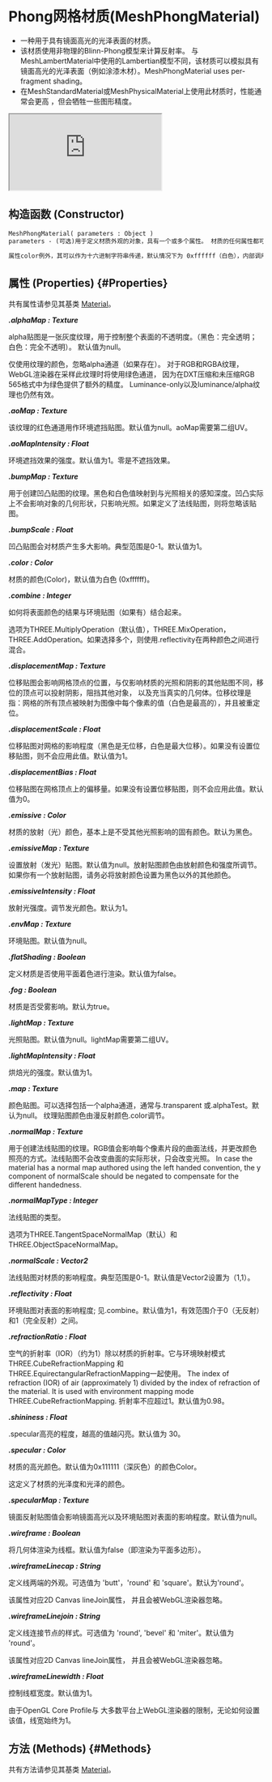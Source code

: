# Phong网格材质(MeshPhongMaterial)

- 一种用于具有镜面高光的光泽表面的材质。
- 该材质使用非物理的Blinn-Phong模型来计算反射率。 与MeshLambertMaterial中使用的Lambertian模型不同，该材质可以模拟具有镜面高光的光泽表面（例如涂漆木材）。MeshPhongMaterial uses per-fragment shading。
- 在MeshStandardMaterial或MeshPhysicalMaterial上使用此材质时，性能通常会更高 ，但会牺牲一些图形精度。
  
<iframe id="scene" src="https://threejs.org/docs/scenes/material-browser.html#MeshPhongMaterial"></iframe>

## 构造函数 (Constructor)

```md
MeshPhongMaterial( parameters : Object )
parameters - (可选)用于定义材质外观的对象，具有一个或多个属性。 材质的任何属性都可以从此处传入(包括从Material继承的任何属性)。

属性color例外，其可以作为十六进制字符串传递，默认情况下为 0xffffff（白色），内部调用Color.set(color)。
```

## 属性 (Properties) {#Properties}

共有属性请参见其基类 [Material](./Material)。

***.alphaMap : Texture***

alpha贴图是一张灰度纹理，用于控制整个表面的不透明度。（黑色：完全透明；白色：完全不透明）。 默认值为null。

仅使用纹理的颜色，忽略alpha通道（如果存在）。 对于RGB和RGBA纹理，WebGL渲染器在采样此纹理时将使用绿色通道， 因为在DXT压缩和未压缩RGB 565格式中为绿色提供了额外的精度。 Luminance-only以及luminance/alpha纹理也仍然有效。

***.aoMap : Texture***

该纹理的红色通道用作环境遮挡贴图。默认值为null。aoMap需要第二组UV。

***.aoMapIntensity : Float***

环境遮挡效果的强度。默认值为1。零是不遮挡效果。

***.bumpMap : Texture***

用于创建凹凸贴图的纹理。黑色和白色值映射到与光照相关的感知深度。凹凸实际上不会影响对象的几何形状，只影响光照。如果定义了法线贴图，则将忽略该贴图。

***.bumpScale : Float***

凹凸贴图会对材质产生多大影响。典型范围是0-1。默认值为1。

***.color : Color***

材质的颜色(Color)，默认值为白色 (0xffffff)。

***.combine : Integer***

如何将表面颜色的结果与环境贴图（如果有）结合起来。

选项为THREE.MultiplyOperation（默认值），THREE.MixOperation， THREE.AddOperation。如果选择多个，则使用.reflectivity在两种颜色之间进行混合。

***.displacementMap : Texture***

位移贴图会影响网格顶点的位置，与仅影响材质的光照和阴影的其他贴图不同，移位的顶点可以投射阴影，阻挡其他对象， 以及充当真实的几何体。位移纹理是指：网格的所有顶点被映射为图像中每个像素的值（白色是最高的），并且被重定位。

***.displacementScale : Float***

位移贴图对网格的影响程度（黑色是无位移，白色是最大位移）。如果没有设置位移贴图，则不会应用此值。默认值为1。

***.displacementBias : Float***

位移贴图在网格顶点上的偏移量。如果没有设置位移贴图，则不会应用此值。默认值为0。

***.emissive : Color***

材质的放射（光）颜色，基本上是不受其他光照影响的固有颜色。默认为黑色。

***.emissiveMap : Texture***

设置放射（发光）贴图。默认值为null。放射贴图颜色由放射颜色和强度所调节。 如果你有一个放射贴图，请务必将放射颜色设置为黑色以外的其他颜色。

***.emissiveIntensity : Float***

放射光强度。调节发光颜色。默认为1。

***.envMap : Texture***

环境贴图。默认值为null。

***.flatShading : Boolean***

定义材质是否使用平面着色进行渲染。默认值为false。

***.fog : Boolean***

材质是否受雾影响。默认为true。

***.lightMap : Texture***

光照贴图。默认值为null。lightMap需要第二组UV。

***.lightMapIntensity : Float***

烘焙光的强度。默认值为1。

***.map : Texture***

颜色贴图。可以选择包括一个alpha通道，通常与.transparent 或.alphaTest。默认为null。 纹理贴图颜色由漫反射颜色.color调节。

***.normalMap : Texture***

用于创建法线贴图的纹理。RGB值会影响每个像素片段的曲面法线，并更改颜色照亮的方式。法线贴图不会改变曲面的实际形状，只会改变光照。 In case the material has a normal map authored using the left handed convention, the y component of normalScale should be negated to compensate for the different handedness.

***.normalMapType : Integer***

法线贴图的类型。

选项为THREE.TangentSpaceNormalMap（默认）和THREE.ObjectSpaceNormalMap。

***.normalScale : Vector2***

法线贴图对材质的影响程度。典型范围是0-1。默认值是Vector2设置为（1,1）。

***.reflectivity : Float***

环境贴图对表面的影响程度; 见.combine。默认值为1，有效范围介于0（无反射）和1（完全反射）之间。

***.refractionRatio : Float***

空气的折射率（IOR）（约为1）除以材质的折射率。它与环境映射模式THREE.CubeRefractionMapping 和THREE.EquirectangularRefractionMapping一起使用。 The index of refraction (IOR) of air (approximately 1) divided by the index of refraction of the material. It is used with environment mapping mode THREE.CubeRefractionMapping. 折射率不应超过1。默认值为0.98。

***.shininess : Float***

.specular高亮的程度，越高的值越闪亮。默认值为 30。

***.specular : Color***

材质的高光颜色。默认值为0x111111（深灰色）的颜色Color。

这定义了材质的光泽度和光泽的颜色。

***.specularMap : Texture***

镜面反射贴图值会影响镜面高光以及环境贴图对表面的影响程度。默认值为null。

***.wireframe : Boolean***

将几何体渲染为线框。默认值为false（即渲染为平面多边形）。

***.wireframeLinecap : String***

定义线两端的外观。可选值为 'butt'，'round' 和 'square'。默认为'round'。

该属性对应2D Canvas lineJoin属性， 并且会被WebGL渲染器忽略。

***.wireframeLinejoin : String***

定义线连接节点的样式。可选值为 'round', 'bevel' 和 'miter'。默认值为 'round'。

该属性对应2D Canvas lineJoin属性， 并且会被WebGL渲染器忽略。

***.wireframeLinewidth : Float***

控制线框宽度。默认值为1。

由于OpenGL Core Profile与 大多数平台上WebGL渲染器的限制，无论如何设置该值，线宽始终为1。


## 方法 (Methods) {#Methods}

共有方法请参见其基类 [Material](./Material)。